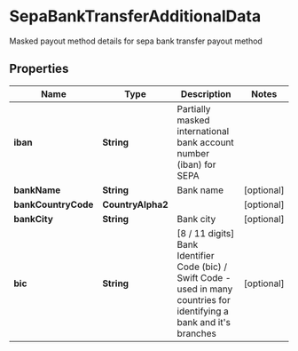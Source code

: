 

# SepaBankTransferAdditionalData

Masked payout method details for sepa bank transfer payout method

## Properties

| Name | Type | Description | Notes |
|------------ | ------------- | ------------- | -------------|
|**iban** | **String** | Partially masked international bank account number (iban) for SEPA |  |
|**bankName** | **String** | Bank name |  [optional] |
|**bankCountryCode** | **CountryAlpha2** |  |  [optional] |
|**bankCity** | **String** | Bank city |  [optional] |
|**bic** | **String** | [8 / 11 digits] Bank Identifier Code (bic) / Swift Code - used in many countries for identifying a bank and it&#39;s branches |  [optional] |



